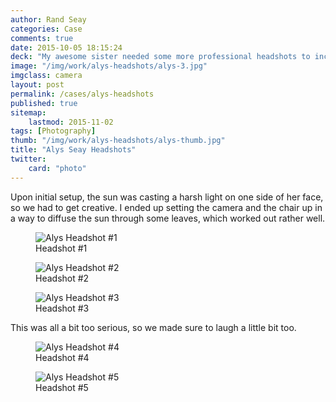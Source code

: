 ```yaml
---
author: Rand Seay
categories: Case
comments: true
date: 2015-10-05 18:15:24
deck: "My awesome sister needed some more professional headshots to include in her applications for Physician Assistant programs, so we pulled out the tripod and I snapped a few. In addition to being extremely smart, she keeps a great <a href='https://alysseay.wordpress.com/'>weblog</a> and writes some wonderful poetry."
image: "/img/work/alys-headshots/alys-3.jpg"
imgclass: camera
layout: post
permalink: /cases/alys-headshots
published: true
sitemap:
    lastmod: 2015-11-02
tags: [Photography]
thumb: "/img/work/alys-headshots/alys-thumb.jpg"
title: "Alys Seay Headshots"
twitter:
    card: "photo"
---
```


Upon initial setup, the sun was casting a harsh light on one side of her face, so we had to get creative. I ended up setting the camera and the chair up in a way to diffuse the sun through some leaves, which worked out rather well<!--more-->.

<figure class="image">
    <img class="drop-shadow" src="{{ '/img/work/alys-headshots/alys-1.jpg' | prepend: site.baseurl }}" alt="Alys Headshot #1">
    <figcaption>Headshot #1</figcaption>
</figure>

<figure class="image">
    <img class="drop-shadow" src="{{ '/img/work/alys-headshots/alys-2.jpg' | prepend: site.baseurl }}" alt="Alys Headshot #2">
    <figcaption>Headshot #2</figcaption>
</figure>

<figure class="image">
    <img class="drop-shadow" src="{{ '/img/work/alys-headshots/alys-3.jpg' | prepend: site.baseurl }}" alt="Alys Headshot #3">
    <figcaption>Headshot #3</figcaption>
</figure>

This was all a bit too serious, so we made sure to laugh a little bit too.

<figure class="image">
    <img class="drop-shadow" src="{{ '/img/work/alys-headshots/alys-4.jpg' | prepend: site.baseurl }}" alt="Alys Headshot #4">
    <figcaption>Headshot #4</figcaption>
</figure>

<figure class="image">
    <img class="drop-shadow" src="{{ '/img/work/alys-headshots/alys-5.jpg' | prepend: site.baseurl }}" alt="Alys Headshot #5">
    <figcaption>Headshot #5</figcaption>
</figure>

